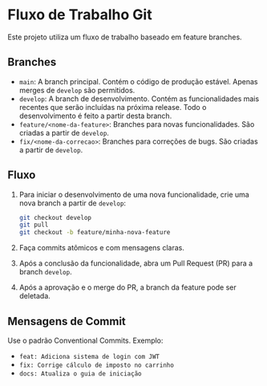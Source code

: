 # Fluxo de Trabalho Git

Este projeto utiliza um fluxo de trabalho baseado em feature branches.

## Branches

-   `main`: A branch principal. Contém o código de produção estável. Apenas merges de `develop` são permitidos.
-   `develop`: A branch de desenvolvimento. Contém as funcionalidades mais recentes que serão incluídas na próxima release. Todo o desenvolvimento é feito a partir desta branch.
-   `feature/<nome-da-feature>`: Branches para novas funcionalidades. São criadas a partir de `develop`.
-   `fix/<nome-da-correcao>`: Branches para correções de bugs. São criadas a partir de `develop`.

## Fluxo

1.  Para iniciar o desenvolvimento de uma nova funcionalidade, crie uma nova branch a partir de `develop`:
    ```bash
    git checkout develop
    git pull
    git checkout -b feature/minha-nova-feature
    ```

2.  Faça commits atômicos e com mensagens claras.

3.  Após a conclusão da funcionalidade, abra um Pull Request (PR) para a branch `develop`.

4.  Após a aprovação e o merge do PR, a branch da feature pode ser deletada.

## Mensagens de Commit

Use o padrão Conventional Commits. Exemplo:

-   `feat: Adiciona sistema de login com JWT`
-   `fix: Corrige cálculo de imposto no carrinho`
-   `docs: Atualiza o guia de iniciação`
